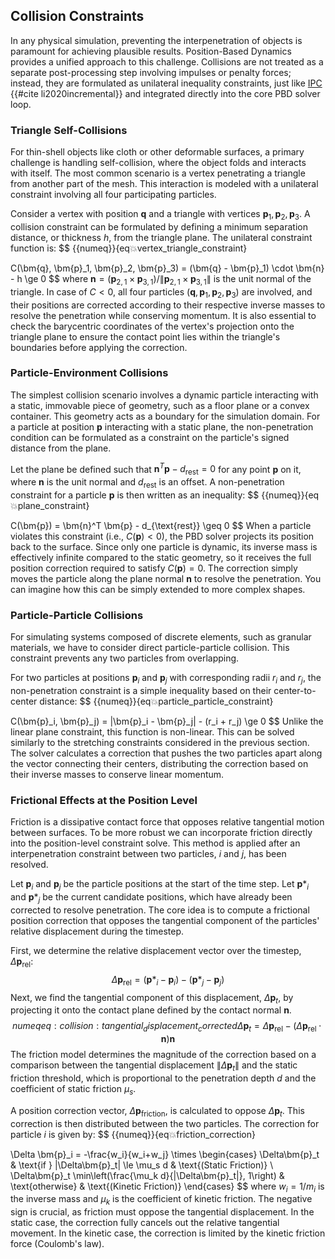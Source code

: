 ## Collision Constraints

In any physical simulation, preventing the interpenetration of objects is paramount for achieving plausible results. Position-Based Dynamics provides a unified approach to this challenge. Collisions are not treated as a separate post-processing step involving impulses or penalty forces; instead, they are formulated as unilateral inequality constraints, just like [IPC](./lec7-dist_barrier.md) {{#cite li2020incremental}} and integrated directly into the core PBD solver loop. 

### Triangle Self-Collisions

For thin-shell objects like cloth or other deformable surfaces, a primary challenge is handling self-collision, where the object folds and interacts with itself. The most common scenario is a vertex penetrating a triangle from another part of the mesh. This interaction is modeled with a unilateral constraint involving all four participating particles.

Consider a vertex with position $\bm{q}$ and a triangle with vertices $\bm{p}_1, \bm{p}_2, \bm{p}_3$. A collision constraint can be formulated by defining a minimum separation distance, or thickness $h$, from the triangle plane. The unilateral constraint function is:
$$
{{numeq}}{eq:collision:vertex_triangle_constraint}

C(\bm{q}, \bm{p}_1, \bm{p}_2, \bm{p}_3) = (\bm{q} - \bm{p}_1) \cdot \bm{n} - h \ge 0
$$
where $\bm{n} = (\bm{p}_{2,1} \times \bm{p}_{3,1}) / \|\bm{p}_{2,1} \times \bm{p}_{3,1}\|$ is the unit normal of the triangle. In case of $C<0$, all four particles ($\bm{q}, \bm{p}_1, \bm{p}_2, \bm{p}_3$) are involved, and their positions are corrected according to their respective inverse masses to resolve the penetration while conserving momentum. It is also essential to check the barycentric coordinates of the vertex's projection onto the triangle plane to ensure the contact point lies within the triangle's boundaries before applying the correction.

### Particle-Environment Collisions

The simplest collision scenario involves a dynamic particle interacting with a static, immovable piece of geometry, such as a floor plane or a convex container. This geometry acts as a boundary for the simulation domain. For a particle at position $\bm{p}$ interacting with a static plane, the non-penetration condition can be formulated as a constraint on the particle's signed distance from the plane.

Let the plane be defined such that $\bm{n}^T\bm{p} - d_{\text{rest}} = 0$ for any point $\bm{p}$ on it, where $\bm{n}$ is the unit normal and $d_{\text{rest}}$ is an offset. A non-penetration constraint for a particle $\bm{p}$ is then written as an inequality:
$$
{{numeq}}{eq:collision:plane_constraint}

C(\bm{p}) = \bm{n}^T \bm{p} - d_{\text{rest}} \geq 0
$$
When a particle violates this constraint (i.e., $C(\bm{p}) < 0$), the PBD solver projects its position back to the surface. Since only one particle is dynamic, its inverse mass is effectively infinite compared to the static geometry, so it receives the full position correction required to satisfy $C(\bm{p})=0$. The correction simply moves the particle along the plane normal $\bm{n}$ to resolve the penetration. You can imagine how this can be simply extended to more complex shapes.

### Particle-Particle Collisions

For simulating systems composed of discrete elements, such as granular materials, we have to consider direct particle-particle collision. This constraint prevents any two particles from overlapping.

For two particles at positions $\bm{p}_i$ and $\bm{p}_j$ with corresponding radii $r_i$ and $r_j$, the non-penetration constraint is a simple inequality based on their center-to-center distance:
$$
{{numeq}}{eq:collision:particle_particle_constraint}

C(\bm{p}_i, \bm{p}_j) = \|\bm{p}_i - \bm{p}_j\| - (r_i + r_j) \ge 0
$$
Unlike the linear plane constraint, this function is non-linear. This can be solved similarly to the stretching constraints considered in the previous section. The solver calculates a correction that pushes the two particles apart along the vector connecting their centers, distributing the correction based on their inverse masses to conserve linear momentum.

### Frictional Effects at the Position Level

Friction is a dissipative contact force that opposes relative tangential motion between surfaces. To be more robust we can incorporate friction directly into the position-level constraint solve. This method is applied after an interpenetration constraint between two particles, $i$ and $j$, has been resolved.

Let $\bm{p}_i$ and $\bm{p}_j$ be the particle positions at the start of the time step. Let $\bm{p}*_i$ and $\bm{p}*_j$ be the current candidate positions, which have already been corrected to resolve penetration. The core idea is to compute a frictional position correction that opposes the tangential component of the particles' relative displacement during the timestep.

First, we determine the relative displacement vector over the timestep, $\Delta\bm{p}_{\text{rel}}$:
$$
\Delta\bm{p}_{\text{rel}} = (\bm{p}*_i - \bm{p}_i) - (\bm{p}*_j - \bm{p}_j)
$$
Next, we find the tangential component of this displacement, $\Delta\bm{p}_t$, by projecting it onto the contact plane defined by the contact normal $\bm{n}$.
$$
{{numeq}}{eq:collision:tangential_displacement_corrected}
\Delta\bm{p}_t = \Delta\bm{p}_{\text{rel}} - (\Delta\bm{p}_{\text{rel}} \cdot \bm{n})\bm{n}
$$
The friction model determines the magnitude of the correction based on a comparison between the tangential displacement $\|\Delta\bm{p}_t\|$ and the static friction threshold, which is proportional to the penetration depth $d$ and the coefficient of static friction $\mu_s$.

A position correction vector, $\Delta\bm{p}_{\text{friction}}$, is calculated to oppose $\Delta\bm{p}_t$. This correction is then distributed between the two particles. The correction for particle $i$ is given by:
$$
{{numeq}}{eq:collision:friction_correction}

\Delta \bm{p}_i = -\frac{w_i}{w_i+w_j} \times
\begin{cases}
\Delta\bm{p}_t & \text{if } \|\Delta\bm{p}_t\| \le \mu_s d & \text{(Static Friction)} \\
\Delta\bm{p}_t \min\left(\frac{\mu_k d}{\|\Delta\bm{p}_t\|}, 1\right) & \text{otherwise} & \text{(Kinetic Friction)}
\end{cases}
$$
where $w_i = 1/m_i$ is the inverse mass and $\mu_k$ is the coefficient of kinetic friction. The negative sign is crucial, as friction must oppose the tangential displacement. In the static case, the correction fully cancels out the relative tangential movement. In the kinetic case, the correction is limited by the kinetic friction force (Coulomb's law). 